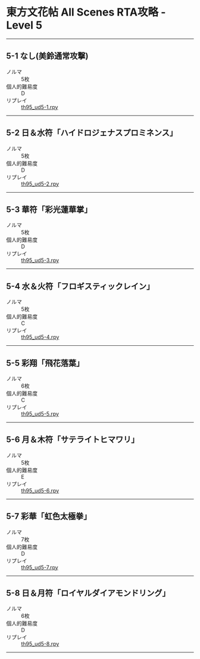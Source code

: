 <!-- @import "[TOC]" {cmd="toc" depthFrom=1 depthTo=6 orderedList=false} -->

# 東方文花帖 All Scenes RTA攻略 - Level 5

----

## 5-1 なし(美鈴通常攻撃)
<dl>
  <dt>ノルマ</dt>
  <dd>5枚</dd>
  <dt>個人的難易度</dt>
  <dd>D</dd>
  <dt>リプレイ</dt>
  <dd><a href="./rpy/th95_ud5-1.rpy
">th95_ud5-1.rpy
</a></dd>
</dl>

----

## 5-2 日＆水符「ハイドロジェナスプロミネンス」
<dl>
  <dt>ノルマ</dt>
  <dd>5枚</dd>
  <dt>個人的難易度</dt>
  <dd>D</dd>
  <dt>リプレイ</dt>
  <dd><a href="./rpy/th95_ud5-2.rpy
">th95_ud5-2.rpy
</a></dd>
</dl>

----

## 5-3 華符「彩光蓮華掌」
<dl>
  <dt>ノルマ</dt>
  <dd>5枚</dd>
  <dt>個人的難易度</dt>
  <dd>D</dd>
  <dt>リプレイ</dt>
  <dd><a href="./rpy/th95_ud5-3.rpy
">th95_ud5-3.rpy
</a></dd>
</dl>

----

## 5-4 水＆火符「フロギスティックレイン」
<dl>
  <dt>ノルマ</dt>
  <dd>5枚</dd>
  <dt>個人的難易度</dt>
  <dd>C</dd>
  <dt>リプレイ</dt>
  <dd><a href="./rpy/th95_ud5-4.rpy
">th95_ud5-4.rpy
</a></dd>
</dl>

----

## 5-5 彩翔「飛花落葉」
<dl>
  <dt>ノルマ</dt>
  <dd>6枚</dd>
  <dt>個人的難易度</dt>
  <dd>C</dd>
  <dt>リプレイ</dt>
  <dd><a href="./rpy/th95_ud5-5.rpy
">th95_ud5-5.rpy
</a></dd>
</dl>

----

## 5-6 月＆木符「サテライトヒマワリ」
<dl>
  <dt>ノルマ</dt>
  <dd>5枚</dd>
  <dt>個人的難易度</dt>
  <dd>E</dd>
  <dt>リプレイ</dt>
  <dd><a href="./rpy/th95_ud5-6.rpy
">th95_ud5-6.rpy
</a></dd>
</dl>

----

## 5-7 彩華「虹色太極拳」
<dl>
  <dt>ノルマ</dt>
  <dd>7枚</dd>
  <dt>個人的難易度</dt>
  <dd>D</dd>
  <dt>リプレイ</dt>
  <dd><a href="./rpy/th95_ud5-7.rpy
">th95_ud5-7.rpy
</a></dd>
</dl>

----

## 5-8 日＆月符「ロイヤルダイアモンドリング」
<dl>
  <dt>ノルマ</dt>
  <dd>6枚</dd>
  <dt>個人的難易度</dt>
  <dd>D</dd>
  <dt>リプレイ</dt>
  <dd><a href="./rpy/th95_ud5-8.rpy
">th95_ud5-8.rpy
</a></dd>
</dl>

----

